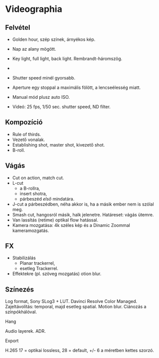 # Videographia

## Felvétel 

* Golden hour, szép színek, árnyékos kép.
* Nap az alany mögött.

* Key light, full light, back light. Rembrandt-háromszög.
* 
* Shutter speed minél gyorsabb.
* Aperture egy stoppal a maximális fölött, a lencseélesség miatt.

* Manual mód plusz auto ISO.
* Videó: 25 fps, 1/50 sec. shutter speed, ND filter.

## Kompozíció

* Rule of thirds.
* Vezető vonalak.
* Establishing shot, master shot, kivezető shot.
* B-roll.

## Vágás

* Cut on action, match cut.
* L-cut
  * a B-rollra,
  * insert shotra,
  * párbeszéd *első* mindatára.
* J-cut a párbeszédben, néha akkor is, ha a másik ember nem is szólal meg.
* Smash cut, hangosról másik, halk jelenetre. Határeset: vágás ütemre.
* Van lassítás (retime) optikal flow hatással.
* Kamera mozgatása: 4k széles kép és a Dinamic Zoommal kameramozgatás.

## FX

* Stabilizálás
  * Planar trackerrel,
  * esetleg Trackerrel.
* Effektekre (pl. szöveg mozgatás) otion blur.

## Színezés

Log format, Sony SLog3 + LUT.
Davinci Resolve Color Managed.
Zajeltávolítás: temporal, majd esetleg spatial.
Motion blur.
Ciánozás a színpókhálóval.

Hang

Audio layerek.
ADR.

Export

H.265 17 = optikai lossless, 28 = default, +/- 6 a méretben kettes szorzó.


